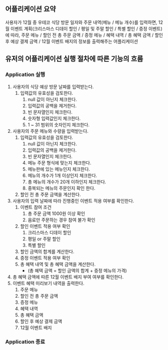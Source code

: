 ## 어플리케이션 요약
사용자가 12월 중 우테코 식당 방문 일자와 주문 내역(메뉴 / 메뉴 개수)를 입력하면,
12월 이벤트 계획(크리스마스 디데이 할인 / 평일 및 주말 할인 / 특별 할인 / 증정 이벤트)에 따라, 
주문 메뉴 / 할인 전 총 주문 금액 / 증정 메뉴 / 혜택 내역 / 총 혜택 금액 / 할인 후 예상 결제 금액 / 12월 이벤트 배지의 정보를 출력해주는 어플리케이션


## 유저의 어플리케이션 실행 절차에 따른 기능의 흐름
### Application 실행
1. 사용자의 식당 예상 방문 날짜를 입력받는다.
    1. 입력값의 유효성을 검토한다.
        1. null 값이 아닌지 체크한다.
        2. 입력값의 공백을 제거한다.
        3. 빈 문자열인지 체크한다.
        4. 숫자형 입력값인지 체크한다.
        5. 1 ~ 31 범위의 숫자인지 체크한다.
2. 사용자의 주문 메뉴와 수량을 입력받는다.
    1. 입력값의 유효성을 검토한다.
       1. null 값이 아닌지 체크한다.
       2. 입력값의 공백을 제거한다.
       3. 빈 문자열인지 체크한다.
       4. 메뉴 주문 형식에 맞는지 체크한다.
       5. 메뉴판에 있는 메뉴인지 체크한다.
       6. 메뉴의 개수가 1개 이상인지 체크한다.
       7. 총 메뉴의 개수가 20개 이하인지 체크한다.
       8. 중복되는 메뉴의 주문인지 확인 한다.
    2. 할인 전 총 주문 금액을 계산한다.
3. 사용자의 입력 날짜에 따라 진행중인 이벤트 적용 여부를 확인한다.
    1. 이벤트 참여 조건
       1. 총 주문 금액 1000원 이상 확인
       2. 음료만 주문하는 경우 참여 불가 확인
    2. 할인 이벤트 적용 여부 확인
       1. 크리스마스 디데이 할인
       2. 평일 or 주말 할인
       3. 특별 할인
    3. 할인 금액의 합계를 계산한다.
    4. 증정 이벤트 적용 여부 확인
    5. 총 혜택 내역 및 총 혜택 금액을 계산한다. 
       - (총 혜택 금액 = 할인 금액의 합계 + 증정 메뉴의 가격)
4. 총 혜택 금액에 따른 12월 이벤트 배지 부여 여부를 확인한다.
5. 이벤트 혜택 미리보기 내역을 출력한다.
   1. 주문 메뉴
   2. 할인 전 총 주문 금액
   3. 증정 메뉴
   4. 혜택 내역
   5. 총 혜택 금액
   6. 할인 후 예상 결제 금액
   7. 12월 이벤트 배지

### Application 종료
